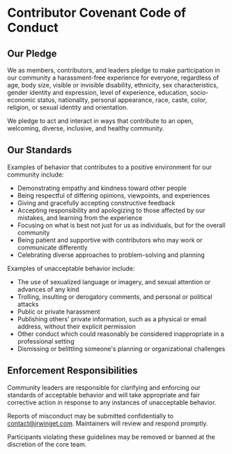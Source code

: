 # Contributor Covenant Code of Conduct

## Our Pledge

We as members, contributors, and leaders pledge to make participation in our
community a harassment-free experience for everyone, regardless of age, body
size, visible or invisible disability, ethnicity, sex characteristics, gender
identity and expression, level of experience, education, socio-economic status,
nationality, personal appearance, race, caste, color, religion, or sexual
identity and orientation.

We pledge to act and interact in ways that contribute to an open, welcoming,
diverse, inclusive, and healthy community.

## Our Standards

Examples of behavior that contributes to a positive environment for our
community include:

* Demonstrating empathy and kindness toward other people
* Being respectful of differing opinions, viewpoints, and experiences
* Giving and gracefully accepting constructive feedback
* Accepting responsibility and apologizing to those affected by our mistakes,
  and learning from the experience
* Focusing on what is best not just for us as individuals, but for the overall
  community
* Being patient and supportive with contributors who may work or communicate
  differently
* Celebrating diverse approaches to problem-solving and planning

Examples of unacceptable behavior include:

* The use of sexualized language or imagery, and sexual attention or advances of
  any kind
* Trolling, insulting or derogatory comments, and personal or political attacks
* Public or private harassment
* Publishing others' private information, such as a physical or email address,
  without their explicit permission
* Other conduct which could reasonably be considered inappropriate in a
  professional setting
* Dismissing or belittling someone's planning or organizational challenges

## Enforcement Responsibilities

Community leaders are responsible for clarifying and enforcing our standards of
acceptable behavior and will take appropriate and fair corrective action in
response to any instances of unacceptable behavior. 

Reports of misconduct may be submitted confidentially to
[contact@jrwinget.com](mailto:contact@jrwinget.com). Maintainers will review and
respond promptly.

Participants violating these guidelines may be removed or banned at the
discretion of the core team.